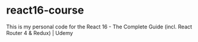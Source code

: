 # react16-course
This is my personal code for the React 16 - The Complete Guide (incl. React Router 4 &amp; Redux) | Udemy
